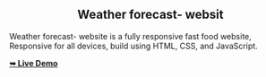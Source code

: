 <h2 align="center">Weather forecast- websit</h2>

  Weather forecast- website is a fully responsive fast food website, <br />Responsive for all devices, build using HTML, CSS, and JavaScript.

  <a href="file:///P:/projects/Weather%20Forecastination/weather.html"><strong>➥ Live Demo</strong></a>

</div>

<br />

